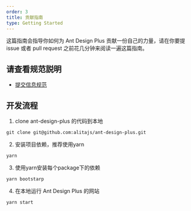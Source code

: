 ```yaml
---
order: 3
title: 贡献指南
type: Getting Started
---
```


这篇指南会指导你如何为 Ant Design Plus 贡献一份自己的力量，请在你要提 issue 或者 pull request 之前花几分钟来阅读一遍这篇指南。

## 请查看规范説明

* [提交信息规范](/docs/commit-lint)

## 开发流程

1. clone ant-design-plus 的代码到本地

```
git clone git@github.com:alitajs/ant-design-plus.git
```

2. 安装项目依赖，推荐使用yarn

```
yarn
```

3. 使用yarn安装每个package下的依赖

```
yarn bootstarp

```

4. 在本地运行 Ant Design Plus 的网站

```
yarn start
```

